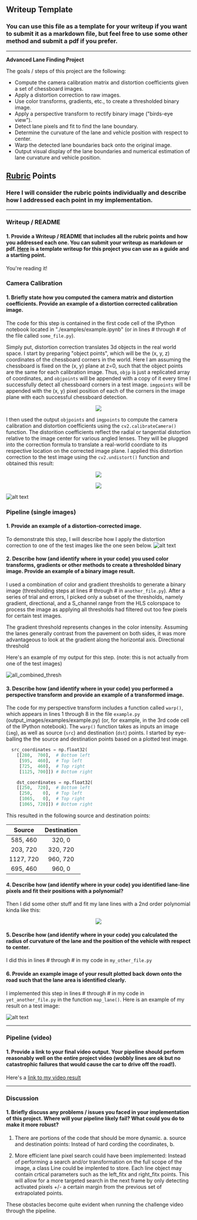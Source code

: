 ## Writeup Template

### You can use this file as a template for your writeup if you want to submit it as a markdown file, but feel free to use some other method and submit a pdf if you prefer.

---

**Advanced Lane Finding Project**

The goals / steps of this project are the following:

* Compute the camera calibration matrix and distortion coefficients given a set of chessboard images.
* Apply a distortion correction to raw images.
* Use color transforms, gradients, etc., to create a thresholded binary image.
* Apply a perspective transform to rectify binary image ("birds-eye view").
* Detect lane pixels and fit to find the lane boundary.
* Determine the curvature of the lane and vehicle position with respect to center.
* Warp the detected lane boundaries back onto the original image.
* Output visual display of the lane boundaries and numerical estimation of lane curvature and vehicle position.

[//]: # (Image References)

[image1]: ./examples/undistort_output.png "Undistorted"
[image2]: ./test_images/test1.jpg "Road Transformed"
[image3]: ./examples/binary_combo_example.jpg "Binary Example"
[image4]: ./examples/warped_straight_lines.jpg "Warp Example"
[image5]: ./examples/color_fit_lines.jpg "Fit Visual"
[image6]: ./examples/example_output.jpg "Output"
[combined_thresh_warp]: ./output_images/combined_thresh_warped_hist.JPG
[undistort_warp]: ./output_images/undistorted_warped.JPG
[rad_distort_eqn]: ./output_images/radial_distort_formula.JPG
[tan_distort_eqn]: ./output_images/tan_distort_formula.jpg "Output"
[highlighted_lane]: ./output_images/highlighted_lane.JPG 
[all_combined_thresh]: ./output_images/all_combined_thresh.jpg "After Applying Color and Gradient Thresholds" 
[all_combined_thresh_warp]: ./output_images/all_combined_thresh.JPG 
[combined_thresh_warped_hist]: ./output_images/combined_thresh_warped_hist.JPG 



[final_output_video]: ./output_images/CurvatureDisplay_output_video_solution.mp4  "Video"

## [Rubric](https://review.udacity.com/#!/rubrics/571/view) Points

### Here I will consider the rubric points individually and describe how I addressed each point in my implementation.  

---

### Writeup / README

#### 1. Provide a Writeup / README that includes all the rubric points and how you addressed each one.  You can submit your writeup as markdown or pdf.  [Here](https://github.com/udacity/CarND-Advanced-Lane-Lines/blob/master/writeup_template.md) is a template writeup for this project you can use as a guide and a starting point.  

You're reading it!

### Camera Calibration

#### 1. Briefly state how you computed the camera matrix and distortion coefficients. Provide an example of a distortion corrected calibration image.

The code for this step is contained in the first code cell of the IPython notebook located in "./examples/example.ipynb" (or in lines # through # of the file called `some_file.py`).  

Simply put, distortion correction translates 3d objects in the real world space. I start by preparing "object points", which will be the (x, y, z) coordinates of the chessboard corners in the world. Here I am assuming the chessboard is fixed on the (x, y) plane at z=0, such that the object points are the same for each calibration image.  Thus, `objp` is just a replicated array of coordinates, and `objpoints` will be appended with a copy of it every time I successfully detect all chessboard corners in a test image.  `imgpoints` will be appended with the (x, y) pixel position of each of the corners in the image plane with each successful chessboard detection.  

<p align="center">
  <img src="./output_images/distortion_correction_checker.JPG">
</p>

I then used the output `objpoints` and `imgpoints` to compute the camera calibration and distortion coefficients using the `cv2.calibrateCamera()` function.  The distorition coefficients reflect the radial or tangential distortion relative to the image center for various angled lenses. They will be plugged into the correction formula to translate a real-world coordiate to its respective location on the corrected image plane. I applied this distortion correction to the test image using the `cv2.undistort()` function and obtained this result: 

<p align="center">
  <img src="./output_images/radial_distort_formula.JPG">
</p>

<p align="center">
  <img src="./output_images/tan_distort_formula.JPG">
</p>

![alt text][undistort_warp]

### Pipeline (single images)

#### 1. Provide an example of a distortion-corrected image.

To demonstrate this step, I will describe how I apply the distortion correction to one of the test images like the one seen below. 
![alt text][image2]

#### 2. Describe how (and identify where in your code) you used color transforms, gradients or other methods to create a thresholded binary image.  Provide an example of a binary image result.

I used a combination of color and gradient thresholds to generate a binary image (thresholding steps at lines # through # in `another_file.py`).  After a series of trial and errors, I picked only a subset of the thresholds, namely gradient, directional, and a S_channel range from the HLS colorspace to process the image as applying all thresholds had filtered out too few pixels for certain test images. 

The gradient threshold represents changes in the color intensity. Assuming the lanes generally contrast from the pavement on both sides, it was more advantageous to look at the gradient along the horizontal axis. Directional threshold 

Here's an example of my output for this step.  (note: this is not actually from one of the test images)

![all_combined_thresh][all_combined_thresh]

#### 3. Describe how (and identify where in your code) you performed a perspective transform and provide an example of a transformed image.

The code for my perspective transform includes a function called `warp()`, which appears in lines 1 through 8 in the file `example.py` (output_images/examples/example.py) (or, for example, in the 3rd code cell of the IPython notebook).  The `warp()` function takes as inputs an image (`img`), as well as source (`src`) and destination (`dst`) points.  I started by eye-balling the the source and destination points based on a plotted test image. 

```python
  src_coordinates = np.float32(
    [[280,  700],  # Bottom left
     [595,  460],  # Top left
     [725,  460],  # Top right
     [1125, 700]]) # Bottom right

    dst_coordinates = np.float32(
    [[250,  720],  # Bottom left
     [250,    0],  # Top left
     [1065,   0],  # Top right
     [1065, 720]]) # Bottom right  
```

This resulted in the following source and destination points:

| Source        | Destination   | 
|:-------------:|:-------------:| 
| 585, 460      | 320, 0        | 
| 203, 720      | 320, 720      |
| 1127, 720     | 960, 720      |
| 695, 460      | 960, 0        |


#### 4. Describe how (and identify where in your code) you identified lane-line pixels and fit their positions with a polynomial?

Then I did some other stuff and fit my lane lines with a 2nd order polynomial kinda like this:

<p align="center">
  <img src=".\output_images/combined_thresh_warped_hist.JPG">
</p>


#### 5. Describe how (and identify where in your code) you calculated the radius of curvature of the lane and the position of the vehicle with respect to center.

I did this in lines # through # in my code in `my_other_file.py`

#### 6. Provide an example image of your result plotted back down onto the road such that the lane area is identified clearly.

I implemented this step in lines # through # in my code in `yet_another_file.py` in the function `map_lane()`.  Here is an example of my result on a test image:

![alt text][highlighted_lane]

---

### Pipeline (video)

#### 1. Provide a link to your final video output.  Your pipeline should perform reasonably well on the entire project video (wobbly lines are ok but no catastrophic failures that would cause the car to drive off the road!).

Here's a [link to my video result](./output_images/CurvatureDisplay_output_video_solution.mp4 )

---

### Discussion

#### 1. Briefly discuss any problems / issues you faced in your implementation of this project.  Where will your pipeline likely fail?  What could you do to make it more robust?

1. There are portions of the code that should be more dynamic. 
  a. source and destination points: Instead of hard cording the coordinates, 
  b. 
  
2. More efficient lane pixel search could have been implemented: Instead of performing a search and/or transformation on the full scope of the image, a class Line could be implented to store. Each line object may contain crtical parameters such as the left_fitx and right_fitx points. This will allow for a more targeted search in the next frame by only detecting activated pixels +/- a certain margin from the previous set of extrapolated points. 

These obstacles become quite evident when running the challenge video through the pipeline. 

